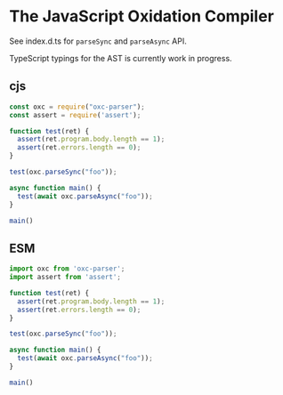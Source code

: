 # The JavaScript Oxidation Compiler

See index.d.ts for `parseSync` and `parseAsync` API.

TypeScript typings for the AST is currently work in progress.

## cjs

```javascript
const oxc = require("oxc-parser");
const assert = require('assert');

function test(ret) {
  assert(ret.program.body.length == 1);
  assert(ret.errors.length == 0);
}

test(oxc.parseSync("foo"));

async function main() {
  test(await oxc.parseAsync("foo"));
}

main()
```

## ESM

```javascript
import oxc from 'oxc-parser';
import assert from 'assert';

function test(ret) {
  assert(ret.program.body.length == 1);
  assert(ret.errors.length == 0);
}

test(oxc.parseSync("foo"));

async function main() {
  test(await oxc.parseAsync("foo"));
}

main()
```
